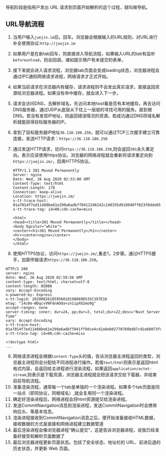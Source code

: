 导航阶段是指用户发出 URL 请求到页面开始解析的这个过程，就叫做导航。

## URL导航流程

1. 当用户输入`juejin.im`后，回车。浏览器会根据输入的URL规则，对URL进行补全使用协议:`http://juejin.im`

2. 如果用户是在新tab回车，则直接进入导航流程，如果输入URL的tab有监听`beforeunload`，则会回调，诸如提示用户有未提交的表单。

3. 接下来就会进入请求流程，浏览器tab页面会变成loading状态，浏览器进程会通过IPC通知网络请求进程，网络请求才正式开始。

4. 如果当前请求在浏览器内有缓存，请求进程则不会发出真实请求，直接返回资源给浏览器进程。如果没有命中缓存，就会进入下一步。

5. 请求会访问DNS，去解析域名，先访问本地host看是否有本地缓存。再去访问DNS服务器，通过UDP从底层从下往上一层层的寻找可用的服务。直到根DNS。若没有发现IP地址，则返回错误情况的资源。若成功通过DNS将域名解析就能获得目标服务器的IP。

6. 拿到了目标服务器IP地址`36.110.186.250`，就可以通过TCP三次握手建立可靠连接，发送HTTP请求：`https://36.110.186.250`

7. 通过发送HTTP请求，访问`https://36.110.186.250`,则会返回`301`永久重定向。表示应该使用https协议。浏览器的网络进程就会重新将请求重定向到`https://juejin.im/`，启用HTTPS协议。

   ```http
   HTTP/1.1 301 Moved Permanently
   Server: nginx
   Date: Wed, 26 Aug 2020 02:53:00 GMT
   Content-Type: text/html
   Content-Length: 178
   Connection: keep-alive
   Location: https://juejin.im/
   x-tt-trace-host: 01a7014f7ed11408be61e299a6adbff8412246242c140335d918940ff023f8dde055bd25b0c6a8d6bda2c2376ff2feea70
   x-tt-trace-tag: id=00;cdn-cache=miss
   
   <html>
   <head><title>301 Moved Permanently</title></head>
   <body bgcolor="white">
   <center><h1>301 Moved Permanently</h1></center>
   <hr><center>nginx</center>
   </body>
   </html>
   ```

8. 使用HTTPS协议，访问`https://juejin.im/`,重走1，2步骤。通过HTTPS握手，加密传输请求`https://36.110.186.250`。

```http
HTTP/2 200 
server: nginx
date: Wed, 26 Aug 2020 02:59:56 GMT
content-type: text/html; charset=utf-8
content-length: 85006
vary: Accept-Encoding
x-powered-by: Express
x-tt-logid: 202008261059560101980600535C397E16
etag: "14c0e-WDqcvVNFdnAOda+zn1ipX62mo9g"
accept-ranges: none
server-timing: inner; dur=24, pp;dur=3, total;dur=22;desc="Nuxt Server Time"
vary: Accept-Encoding
x-tt-trace-host: 01a7014f7ed11408be61e299a6adbff841ff9dce4c42a8eb02770760bd87c92a68073fd989412c4bf563db545beb35a8df9ac47cd20c3e786ab3cfa73be4817c4d
x-tt-trace-tag: id=00;cdn-cache=miss

<!doctype html>
...
```

9. 网络请求进程会根据`Content-Type`头的值，告诉浏览器主进程返回的类型，浏览器主进程则会分配给不同进程进行操作。若值`text/html`则表示是返回html格式内容，会返回给主进程进行渲染流程，如果返回`application/octet-stream`,则表示是下载资源，浏览器主进程就会把该请求交给下载器，并结束目前导航流程。
10. 准备渲染流程，通常每一个tab是单独的一个渲染进程。如果多个tab页面是同一站点（即同协议，同根域名）,就会复用同一个渲染进程。
11. 确定好渲染进程后，网络进程会将html资源提交给渲染进程。
   1. 发送CommitNavigation消息到渲染进程，发送CommitNavigation时会携带响应头、等基本信息。
   2. 渲染进程接收到CommitNavigation消息之后，便开始准备接收HTML数据，接收数据的方式是直接和网络进程建立数据管道
   3. 最后渲染进程会像浏览器进程“确认提交”，这是告诉浏览器进程，说我已经准备好接受和解析页面数据了
   4. 最后浏览器进程更新页面状态。包括了安全状态、地址栏的 URL、前进后退的历史状态，并更新 Web 页面。